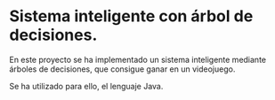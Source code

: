 # Sistema inteligente con árbol de decisiones.

En este proyecto se ha implementado un sistema inteligente mediante árboles de decisiones, que consigue ganar en un videojuego.

Se ha utilizado para ello, el lenguaje Java.
